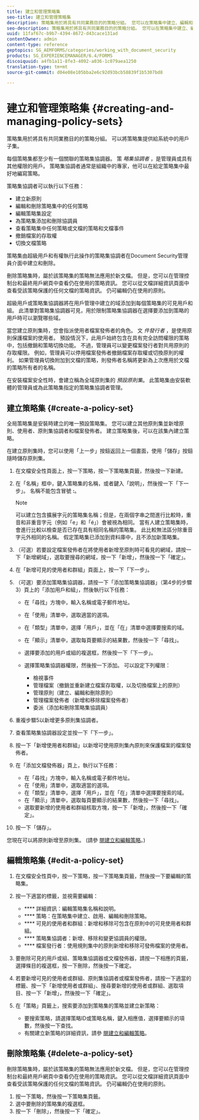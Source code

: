 ```yaml
---
title: 建立和管理策略集
seo-title: 建立和管理策略集
description: 策略集用於將具有共同業務目的的策略分組。 您可以在策略集中建立、編輯和刪除策略。
seo-description: 策略集用於將具有共同業務目的的策略分組。 您可以在策略集中建立、編輯和刪除策略。
uuid: 11faf67c-b9b7-4394-8672-d43cace131ad
contentOwner: admin
content-type: reference
geptopics: SG_AEMFORMS/categories/working_with_document_security
products: SG_EXPERIENCEMANAGER/6.4/FORMS
discoiquuid: a4fb1a11-8fe3-4092-a036-1c079aea1250
translation-type: tm+mt
source-git-commit: d04e08e105bba2e6c92d93bcb58839f1b5307bd8

---
```



# 建立和管理策略集 {#creating-and-managing-policy-sets}

策略集用於將具有共同業務目的的策略分組。 可以將策略集提供給系統中的用戶子集。

每個策略集都至少有一個關聯的策略集協調器。 策 *略集協調者* ，是管理員或具有其他權限的用戶。 策略集協調者通常是組織中的專家，他可以在給定策略集中最好地編寫策略。

策略集協調者可以執行以下任務：

* 建立新原則
* 編輯和刪除策略集中的任何策略
* 編輯策略集設定
* 為策略集添加和刪除協調員
* 查看策略集中任何策略或文檔的策略和文檔事件
* 撤銷檔案的存取權
* 切換文檔策略

策略集由超級用戶和有權執行此操作的策略集協調者在Document Security管理員介面中建立和刪除。

刪除策略集時，屬於該策略集的策略無法應用於新文檔。 但是，您可以在管理控制台和最終用戶網頁中查看仍在使用的策略資訊。 您可以從文檔詳細資訊頁面中查看受該策略保護的任何文檔的策略資訊。 仍可編輯仍在使用的原則。

超級用戶或策略集協調器將在用戶管理中建立的域添加到每個策略集的可見用戶和組。 此清單對策略集協調器可見，用於限制策略集協調器在選擇要添加到策略的用戶時可以瀏覽哪些域。

當您建立原則集時，您會指派使用者檔案發佈者的角色。 文 *件發行者* ，是使用原則保護檔案的使用者。 預設情況下，此用戶始終包含在具有完全訪問權限的策略中，包括撤銷和策略切換功能。 不過，管理員可以變更檔案發行者對共用原則的存取權限。 例如，管理員可以停用檔案發佈者撤銷檔案存取權或切換原則的權利。 如果管理員切換附加到文檔的策略，則發佈者名稱將更新為上次應用於文檔的策略所有者的名稱。

在安裝檔案安全性時，會建立稱為全域原則集的 *預設原則集*。 此策略集由安裝軟體的管理員或為此策略集指定的策略集協調者管理。

## 建立策略集 {#create-a-policy-set}

全局策略集是安裝時建立的唯一預設策略集。 您可以建立其他原則集並新增原則、使用者、原則集協調者和檔案發佈者。 建立策略集後，可以在該集內建立策略。

在建立原則集時，您可以使用「上一步」按鈕返回上一個畫面，使用「儲存」按鈕隨時儲存原則集。

1. 在文檔安全性頁面上，按一下策略，按一下策略集頁籤，然後按一下新建。
1. 在「名稱」框中，鍵入策略集的名稱，或者鍵入「說明」，然後按一下「下一步」。 名稱不能包含冒號 **:**。

   >[!NOTE]
   >
   >可以建立包含擴展字元的策略集名稱；但是，在兩個字串之間進行比較時，重音和非重音字元（例如「e」和「é」）會被視為相同。 當有人建立策略集時，會進行比較以檢查是否已存在具有相同名稱的策略集。 此比較無法區分除重音字元外相同的名稱。 假定策略集已添加到資料庫中，且不添加新策略集。

1. （可選）若要設定檔案發佈者在將使用者新增至原則時可看見的網域，請按一下「新增網域」，選取要搜尋的網域，按一下「新增」，然後按一下「確定」。
1. 在「新增可見的使用者和群組」頁面上，按一下「下一步」。
1. （可選）要添加策略集協調器，請按一下「添加策略集協調器」（第4步的步驟3）頁上的「添加用戶和組」，然後執行以下任務：

   * 在「尋找」方塊中，輸入名稱或電子郵件地址。
   * 在「使用」清單中，選取適當的選項。
   * 在「類型」清單中，選擇「用戶」，並在「在」清單中選擇要搜索的域。
   * 在「顯示」清單中，選取每頁要顯示的結果數，然後按一下「尋找」。
   * 選擇要添加的用戶或組的複選框，然後按一下「下一步」。
   * 選擇策略集協調器權限，然後按一下添加。 可以設定下列權限：

      * 檢視事件
      * 管理檔案（撤銷並重新建立檔案存取權，以及切換檔案上的原則）
      * 管理原則（建立、編輯和刪除原則）
      * 管理檔案發佈者（新增和移除檔案發佈者）
      * 委派（添加和刪除策略集協調員）

1. 重複步驟5以新增更多原則集協調者。
1. 查看策略集協調器設定並按一下「下一步」。
1. 按一下「新增使用者和群組」以新增可使用原則集內原則來保護檔案的檔案發佈者。
1. 在「添加文檔發佈器」頁上，執行以下任務：

   * 在「尋找」方塊中，輸入名稱或電子郵件地址。
   * 在「使用」清單中，選取適當的選項。
   * 在「類型」清單中，選擇「用戶」，並在「在」清單中選擇要搜索的域。
   * 在「顯示」清單中，選取每頁要顯示的結果數，然後按一下「尋找」。
   * 選取要新增的使用者和群組核取方塊，按一下「新增」，然後按一下「確定」。

1. 按一下「儲存」。

您現在可以將原則新增至原則集。 (請參 [閱建立和編輯策略](/help/forms/using/admin-help/creating-policies.md#creating-and-editing-policies)。)

## 編輯策略集 {#edit-a-policy-set}

1. 在文檔安全性頁中，按一下策略，按一下策略集頁籤，然後按一下要編輯的策略集。
1. 按一下適當的標籤，並視需要編輯：

   * **** 詳細資訊：編輯策略集名稱和說明。
   * **** 策略：在策略集中建立、啟用、編輯和刪除策略。
   * **** 可見的使用者和群組：新增和移除可包含在原則中的可見使用者和群組。
   * **** 策略集協調者：新增、移除和變更協調員的權限。
   * **** 檔案發行者：使用規則集中的原則新增和移除可發佈檔案的使用者。

1. 要刪除可見的用戶或組、策略集協調器或文檔發佈器，請按一下相應的頁籤，選擇條目的複選框，按一下刪除，然後按一下確定。
1. 若要新增可見的使用者或群組、原則集協調者或檔案發佈者，請按一下適當的標籤、按一下「新增使用者或群組」、搜尋要新增的使用者或群組、選取項目、按一下「新增」，然後按一下「確定」。
1. 在「策略」頁籤上，搜索要添加到策略集的策略並建立新策略：

   * 要搜索策略，請選擇策略ID或策略名稱，鍵入相應值，選擇要顯示的項數，然後按一下查找。
   * 有關建立新策略的詳細資訊，請參 [閱建立和編輯策略](/help/forms/using/admin-help/creating-policies.md#creating-and-editing-policies)。

## 刪除策略集 {#delete-a-policy-set}

刪除策略集時，屬於該策略集的策略無法應用於新文檔。 但是，您可以在管理控制台和最終用戶網頁中查看仍在使用的策略資訊。 您可以從文檔詳細資訊頁面中查看受該策略保護的任何文檔的策略資訊。 仍可編輯仍在使用的原則。

1. 按一下策略，然後按一下策略集頁籤。
1. 選中要刪除的策略集的複選框。
1. 按一下「刪除」，然後按一下「確定」。

